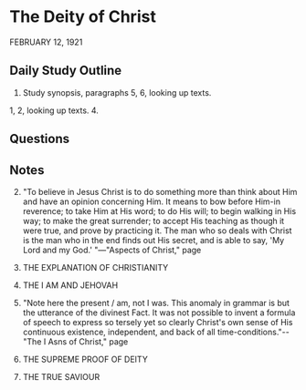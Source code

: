# The Deity of Christ
FEBRUARY 12, 1921

## Daily Study Outline

1. Study synopsis, paragraphs 5, 6, looking up texts.

1, 2, looking up texts. 4.

## Questions



## Notes

2. "To believe in Jesus Christ is to do something more than think about Him and have an opinion concerning Him. It means to bow before Him-in reverence; to take Him at His word; to do His will; to begin walking in His way; to make the great surrender; to accept His teaching as though it were true, and prove by practicing it. The man who so deals with Christ is the man who in the end finds out His secret, and is able to say, 'My Lord and my God.' "—"Aspects of Christ," page

101. THE EXPLANATION OF CHRISTIANITY

110. THE I AM AND JEHOVAH

4. "Note here the present / am, not I was. This anomaly in grammar is but the utterance of the divinest Fact. It was not possible to invent a formula of speech to express so tersely yet so clearly Christ's own sense of His continuous existence, independent, and back of all time-conditions."-- "The I Asns of Christ," page

28. THE SUPREME PROOF OF DEITY

27. THE TRUE SAVIOUR
